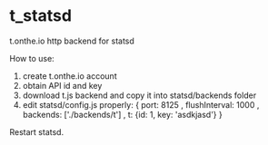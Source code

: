 t_statsd
========

t.onthe.io http backend for statsd

How to use:

1. create t.onthe.io account
2. obtain API id and key
3. download t.js backend and copy it into statsd/backends folder
4. edit statsd/config.js properly:
  {
    port: 8125
  , flushInterval: 1000
  , backends: ['./backends/t']
  , t: {id: 1, key: 'asdkjasd'}
  }

Restart statsd.
